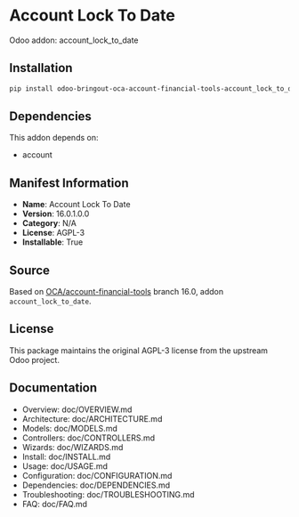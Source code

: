 # Account Lock To Date

Odoo addon: account_lock_to_date

## Installation

```bash
pip install odoo-bringout-oca-account-financial-tools-account_lock_to_date
```

## Dependencies

This addon depends on:
- account

## Manifest Information

- **Name**: Account Lock To Date
- **Version**: 16.0.1.0.0
- **Category**: N/A
- **License**: AGPL-3
- **Installable**: True

## Source

Based on [OCA/account-financial-tools](https://github.com/OCA/account-financial-tools) branch 16.0, addon `account_lock_to_date`.

## License

This package maintains the original AGPL-3 license from the upstream Odoo project.

## Documentation

- Overview: doc/OVERVIEW.md
- Architecture: doc/ARCHITECTURE.md
- Models: doc/MODELS.md
- Controllers: doc/CONTROLLERS.md
- Wizards: doc/WIZARDS.md
- Install: doc/INSTALL.md
- Usage: doc/USAGE.md
- Configuration: doc/CONFIGURATION.md
- Dependencies: doc/DEPENDENCIES.md
- Troubleshooting: doc/TROUBLESHOOTING.md
- FAQ: doc/FAQ.md
